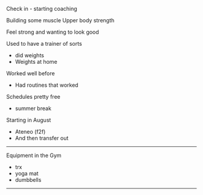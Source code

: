 Check in - starting coaching

Building some muscle
Upper body strength

Feel strong and wanting to look good

Used to have a trainer of sorts
- did weights
- Weights at home

Worked well before
- Had routines that worked

Schedules pretty free
- summer break

Starting in August
- Ateneo (f2f)
- And then transfer out

--------------------

Equipment in the Gym
- trx
- yoga mat
- dumbbells

---------


